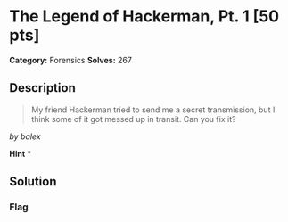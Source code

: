 # The Legend of Hackerman, Pt. 1 [50 pts]

**Category:** Forensics
**Solves:** 267

## Description
>My friend Hackerman tried to send me a secret transmission, but I think some of it got messed up in transit. Can you fix it?

_by balex_

**Hint**
* 

## Solution

### Flag

